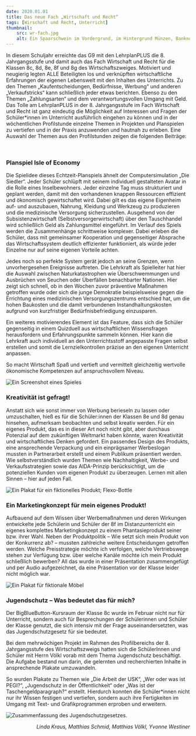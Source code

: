 ```yaml
---
date: 2020.01.01
title: Das neue Fach „Wirtschaft und Recht“
tags: [Wirschaft und Recht, Unterricht]
thumbnail:
    src: wr-fach.jpg
    alt: Ein Spaarschwein im Vordergrund, im Hintergrund Münzen, Banknoten und Graphen.
---
```



<p>In diesem Schuljahr erreichte das G9 mit den LehrplanPLUS die 8. Jahrgangsstufe und damit auch das Fach Wirtschaft und Recht für die Klassen 8c, 8d, 8e, 8f und 8g des Wirtschaftszweiges. Motiviert und neugierig legten ALLE Beteiligten los und verknüpften wirtschaftliche Erfahrungen der eigenen Lebenswelt mit den Inhalten des Unterrichts. Zu den Themen „Kaufentscheidungen, Bedürfnisse, Werbung“ und anderen „Verkaufstricks“ kann schließlich jeder etwas berichten. Ebenso zu den Themen „Zahlungsarten“ und dem verantwortungsvollen Umgang mit Geld. Das Tolle am LehrplanPLUS in der 8. Jahrgangsstufe im Fach Wirtschaft und Recht ist ganz eindeutig die Möglichkeit auf Interessen und Fragen der Schüler*innen im Unterricht ausführlich eingehen zu können und in der wöchentlichen Profilstunde einzelne Themen in Projekten und Planspielen zu vertiefen und in der Praxis anzuwenden und hautnah zu erleben. Eine Auswahl der Themen aus den Profilstunden zeigen die folgenden Beiträge:</p>
<br>

<h3>Planspiel Isle of Economy</h3>

<p>Die Spielidee dieses Echtzeit-Planspiels ähnelt der Computersimulation „Die Siedler“. Jeder Schüler schlüpft mit seinem individuell gestalteten Avatar in die Rolle eines Inselbewohners. Jeder einzelne Tag muss strukturiert und geplant werden, damit mit den vorhandenen knappen Ressourcen effizient und ökonomisch gewirtschaftet wird. Dabei gilt es das eigene Eigenheim auf- und auszubauen, Nahrung, Kleidung und Werkzeug zu produzieren und die medizinische Versorgung sicherzustellen. Ausgehend von der Subsistenzwirtschaft (Selbstversorgerwirtschaft) über den Tauschhandel wird schließlich Geld als Zahlungsmittel eingeführt. Im Verlauf des Spiels werden die Zusammenhänge schrittweise komplexer. Dabei erleben die Schüler, dass mit gemeinsamer Kooperation und gegenseitiger Absprache das Wirtschaftssystem deutlich effizienter funktioniert, als würde jeder Einzelne nur auf seine eigenen Vorteile achten.</p> <p>
Jedes noch so perfekte System gerät jedoch an seine Grenzen, wenn unvorhergesehen Ereignisse auftreten. Die Lehrkraft als Spielleiter hat hier die Auswahl zwischen Naturkatastrophen wie Überschwemmungen und Ausbrüchen von Seuchen oder Überfällen benachbarter Nationen. Hier zeigt sich schnell, ob in den Wochen zuvor präventive Maßnahmen getroffen wurde oder sich die junge Demokratie beispielsweise gegen die Errichtung eines medizinischen Versorgungszentrums entschied hat, um die hohen Baukosten und die damit verbundenen Instandhaltungskosten aufgrund von kurzfristiger Bedürfnisbefriedigung einzusparen. </p><p>
Ein weiteres motivierendes Element ist das Feature, dass sich die Schüler gegenseitig in einem Quizduell aus wirtschaftlichen Wissensfragen herausfordern und Erfahrungspunkte sammeln können. Hier kann die Lehrkraft auch individuell an den Unterrichtsstoff angepasste Fragen selbst erstellen und somit die Lernzielkontrollen präzise an den eigenen Unterricht anpassen.</p>
So macht Wirtschaft Spaß und vertieft und vermittelt gleichzeitig wertvolle ökonomische Kompetenzen auf anspruchsvollem Niveau. 
</p>

<img src="/images/wrGame.jpg" alt="Ein Screenshot eines Spieles"/>

<h3>Kreativität ist gefragt!</h3>

<p>Anstatt sich wie sonst immer von Werbung berieseln zu lassen oder umzuschalten, hieß es für die Schüler:innen der Klassen 8e und 8d genau hinsehen, aufmerksam beobachten und selbst kreativ werden. Für ein eigenes Produkt, das es in dieser Art noch nicht gibt, aber durchaus Potenzial auf dem zukünftigen Weltmarkt haben könnte, waren Kreativität und wirtschaftliches Denken gefordert. Ein passendes Design des Produkts, eine ansprechende Verpackung und ein einprägsamer Werbeslogan mussten in Partnerarbeit erstellt und einem Publikum präsentiert werden. Wie selbstverständlich wurden Themen wie Nachhaltigkeit, Werbe- und Verkaufsstrategien sowie das AIDA-Prinzip berücksichtigt, um die potenziellen Kunden vom eigenen Produkt zu überzeugen. Lernen mit allen Sinnen – hier auf jeden Fall. </p>


<img src="/images/02Westiner_WR_Neues aus WR_Bild6.jpg" alt="Ein Plakat für ein fiktionelles Produkt; Flexo-Bottle"/>

<h3>Ein Marketingkonzept für mein eigenes Produkt!</h3>

<p>Aufbauend auf dem Wissen über Werbemaßnahmen und deren Wirkungen entwickelte jede Schülerin und Schüler der 8f im Distanzunterricht ein eigenes komplettes Marketingkonzept zu einem Phantasieprodukt seiner bzw. ihrer Wahl. Neben der Produktpolitik – Wie setzt sich mein Produkt von der Konkurrenz ab? – mussten zahlreiche weitere Entscheidungen getroffen werden. Welche Preisstrategie möchte ich verfolgen, welche Vertriebswege stehen zur Verfügung bzw. über welche Kanäle möchte ich mein Produkt schließlich bewerben? All das wurde in einer Präsentation zusammengefügt und per Audio aufgezeichnet, da eine Präsentation vor der Klasse leider nicht möglich war. </p>

<img src="/images/Chillmoebel.jpg" alt="Ein Plakat für fiktionale Möbel"/>

<h3>Jugendschutz – Was bedeutet das für mich?</h3>

<p>Der BigBlueButton-Kursraum der Klasse 8c wurde im Februar nicht nur für Unterricht, sondern auch für Besprechungen der Schülerinnen und Schüler der Klasse genutzt, die sich intensiv mit der Frage auseinandersetzten, was das Jugendschutzgesetz für sie bedeutet.</p>
<p>Bei dem mehrwöchigen Projekt im Rahmen des Profilbereichs der 8. Jahrgangsstufe des Wirtschaftszweigs hatten sich die SchülerInnen und Schüler mit Herrn Völkl vorab mit dem Thema Jugendschutz beschäftigt. Die Aufgabe bestand nun darin, die gelernten und recherchierten Inhalte in ansprechende Plakate umzuwandeln. </p>
<p>So wurden Plakate zu Themen wie „Die Arbeit der USK“, „Wer oder was ist PEGI?“, „Jugendschutz in der Öffentlichkeit“ oder „Was ist der Taschengeldparagraph?“ erstellt. Hierdurch konnten die Schüler*innen nicht nur ihr Wissen festigen und vertiefen, sondern auch ihre Fertigkeiten im Umgang mit Text- und Grafikprogrammen erproben und erweitern. </p>

<img src="/images/02Westiner_WR_Neues aus dem WR_Bild2.jpg" alt="Zusammenfassung des Jugendschutzgesetzes."/>

<p style='text-align:right; font-style: italic'>Linda Kraus, Matthias Schmid, Matthias Völkl, Yvonne Westiner</p>